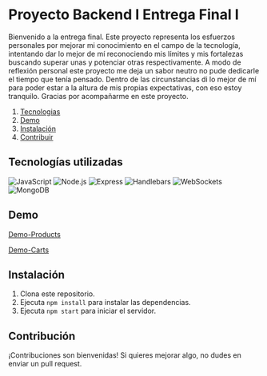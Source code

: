 # Proyecto Backend I Entrega Final I

Bienvenido a la entrega final. Este proyecto representa los esfuerzos personales por mejorar mi conocimiento en el campo de la tecnología, intentando dar lo mejor de mí reconociendo mis límites y mis fortalezas buscando superar unas y potenciar otras respectivamente. A modo de reflexión personal este proyecto me deja un sabor neutro no pude dedicarle el tiempo que tenía pensado. Dentro de las circunstancias di lo mejor de mí para poder estar a la altura de mis propias expectativas, con eso estoy tranquilo.
Gracias por acompañarme en  este proyecto.

1. [Tecnologias](##Tecnologías-utilizadas)
2. [Demo](##demo.gif)
3. [Instalación](##instalación)
4. [Contribuir](##contribuir)



## Tecnologías utilizadas


![JavaScript](https://img.shields.io/badge/-JavaScript-333333?style=flat&logo=javascript) 
![Node.js](https://img.shields.io/badge/logo-node.js-green?logo=node.js)
![Express](https://img.shields.io/badge/logo-express-blue?logo=express)
![Handlebars](https://img.shields.io/badge/logo-handlebars-orange?logo=handlebars)
![WebSockets](https://img.shields.io/badge/logo-WebSockets-blue?logo=webSockets)
![MongoDB](https://img.shields.io/badge/logo-MongoDB-green?logo=MongoDB)

## Demo
[Demo-Products](https://youtu.be/33WWGJAHgf8 " Demo Products ")

[Demo-Carts](https://youtu.be/A5OiR-jkx3E " Demo Carts ")

  
## Instalación

1. Clona este repositorio.
2. Ejecuta `npm install` para instalar las dependencias.
3. Ejecuta `npm start` para iniciar el servidor.

## Contribución

¡Contribuciones son bienvenidas! Si quieres mejorar algo, no dudes en enviar un pull request.
